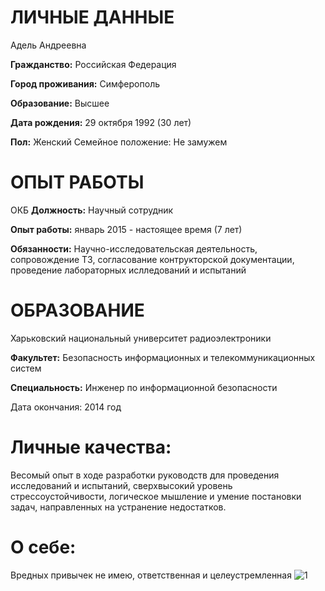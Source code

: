 # **ЛИЧНЫЕ ДАННЫЕ**

Адель Андреевна

**Гражданство:**
Российская Федерация

**Город проживания:** Симферополь

**Образование:** Высшее

**Дата рождения:** 29 октября 1992 (30 лет)

**Пол:** Женский
Семейное положение: Не замужем 

# **ОПЫТ РАБОТЫ**

ОКБ
**Должность:** Научный сотрудник

**Опыт работы:** январь 2015 - настоящее время (7 лет)

**Обязанности:** Научно-исследовательская деятельность, сопровождение ТЗ, согласование контрукторской документации, проведение лабораторных ислледований и испытаний

# **ОБРАЗОВАНИЕ**

Харьковский национальный университет радиоэлектроники

**Факультет:** Безопасность информационных и телекоммуникационных систем

**Специальность:** Инженер по информационной безопасности

Дата окончания: 2014 год

# **Личные качества:** 
Весомый опыт в ходе разработки руководств для проведения исследований и испытаний, сверхвысокий уровень стрессоустойчивости, логическое мышление и умение постановки задач, направленных на устранение недостатков.

# **О себе:**
 Вредных привычек не имею, ответственная и целеустремленная
![1](https://user-images.githubusercontent.com/113338275/212713039-921f5c23-d534-4be1-b044-2438c9050c46.jpg)

